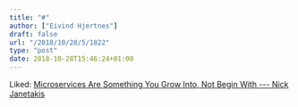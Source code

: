 ```yaml
---
title: "#"
author: ["Eivind Hjertnes"]
draft: false
url: "/2018/10/28/5/1822"
type: "post"
date: 2018-10-28T15:46:24+01:00
---
```


Liked:
[Microservices
Are Something You Grow Into, Not Begin With --- Nick Janetakis](https://nickjanetakis.com/blog/microservices-are-something-you-grow-into-not-begin-with)
